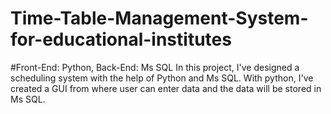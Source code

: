 # Time-Table-Management-System-for-educational-institutes
#Front-End: Python, Back-End: Ms SQL
In this project, I've designed a scheduling system with the help of Python and Ms SQL.
With python, I've created a GUI from where user can enter data and the data will be stored in Ms SQL.
